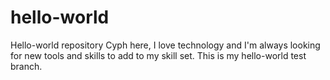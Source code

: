 # hello-world
Hello-world repository
Cyph here, I love technology and I'm always looking for new tools and skills to add to my skill set. This is my hello-world test branch.
